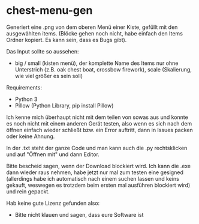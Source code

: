 # chest-menu-gen
Generiert eine .png von dem oberen Menü einer Kiste, gefüllt mit den ausgewählten items. (Blöcke gehen noch nicht, habe einfach den Items Ordner kopiert. Es kann sein, dass es Bugs gibt).

Das Input sollte so aussehen:
- big / small (kisten menü), der komplette Name des Items nur ohne Unterstrich (z.B. oak chest boat, crossbow firework), scale (Skalierung, wie viel größer es sein soll)

Requirements:
- Python 3
- Pillow (Python Library, pip install Pillow)

Ich kenne mich überhaupt nicht mit dem teilen von sowas aus und konnte es noch nicht mit einem anderen Gerät testen, also wenn es sich nach dem öffnen einfach wieder schließt bzw. ein Error auftritt, dann in Issues packen oder keine Ahnung.

In der .txt steht der ganze Code und man kann auch die .py rechtsklicken und auf "Öffnen mit" und dann Editor.

Bitte bescheid sagen, wenn der Download blockiert wird. Ich kann die .exe dann wieder raus nehmen, habe jetzt nur mal zum testen eine gesigned (allerdings habe ich automatisch nach einem suchen lassen und keins gekauft, weswegen es trotzdem beim ersten mal ausführen blockiert wird) und rein gepackt.

Hab keine gute Lizenz gefunden also:
- Bitte nicht klauen und sagen, dass eure Software ist
